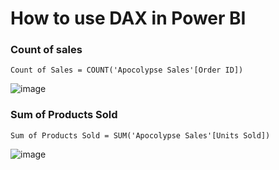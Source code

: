 # How to use DAX in Power BI

### Count of sales
```dax
Count of Sales = COUNT('Apocolypse Sales'[Order ID])
```
![image](https://github.com/user-attachments/assets/a2b31b18-7237-4aaa-8c5f-f46f5155b667)

### Sum of Products Sold
```dax
Sum of Products Sold = SUM('Apocolypse Sales'[Units Sold])
```
![image](https://github.com/user-attachments/assets/8a0729c2-7726-4181-904e-b20f6dc4b034)
